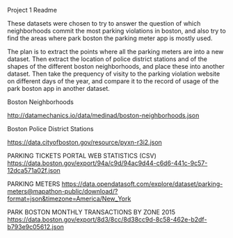 Project 1 Readme

These datasets were chosen to try to answer the question of which neighborhoods commit the most parking violations in boston, and also try to find the areas where park boston the parking meter app is mostly used.

The plan is to extract the points where all the parking meters are into a new dataset. Then extract the location of police district stations and of the shapes of the different boston neighborhoods, and place these into another dataset. Then take the prequency of visity to the parking violation website on different days of the year, and compare it to the record of usage of the park boston app in another dataset. 

Boston Neighborhoods

http://datamechanics.io/data/medinad/boston-neighborhoods.json

Boston Police District Stations

https://data.cityofboston.gov/resource/pyxn-r3i2.json

PARKING TICKETS PORTAL WEB STATISTICS (CSV) 
https://data.boston.gov/export/94a/c9d/94ac9d44-c6d6-441c-9c57-12dca571a02f.json

PARKING METERS
https://data.opendatasoft.com/explore/dataset/parking-meters@mapathon-public/download/?format=json&timezone=America/New_York

PARK BOSTON MONTHLY TRANSACTIONS BY ZONE 2015
https://data.boston.gov/export/8d3/8cc/8d38cc9d-8c58-462e-b2df-b793e9c05612.json










